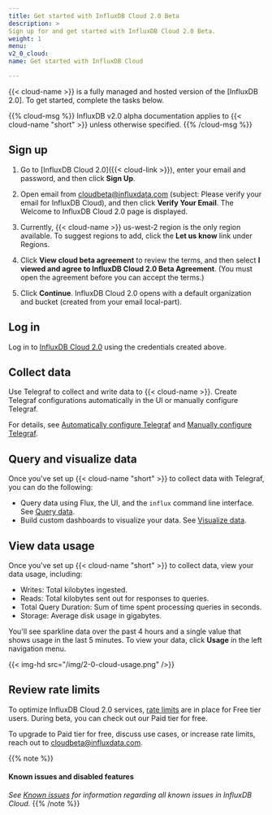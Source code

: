 ```yaml
---
title: Get started with InfluxDB Cloud 2.0 Beta
description: >
Sign up for and get started with InfluxDB Cloud 2.0 Beta.
weight: 1
menu:
v2_0_cloud:
name: Get started with InfluxDB Cloud

---
```

{{< cloud-name >}} is a fully managed and hosted version of the [InfluxDB 2.0].
To get started, complete the tasks below.

{{% cloud-msg %}}
InfluxDB v2.0 alpha documentation applies to {{< cloud-name "short" >}} unless otherwise specified.
{{% /cloud-msg %}}

## Sign up

1. Go to [InfluxDB Cloud 2.0]({{< cloud-link >}}), enter your email and password, and then click **Sign Up**.

2. Open email from cloudbeta@influxdata.com (subject: Please verify your email for InfluxDB Cloud), and then click **Verify Your Email**. The Welcome to InfluxDB Cloud 2.0 page is displayed.

3. Currently, {{< cloud-name >}} us-west-2 region is the only region available. To suggest regions to add, click the **Let us know** link under Regions.

4. Click **View cloud beta agreement** to review the terms, and then select **I viewed and agree to InfluxDB Cloud 2.0 Beta Agreement**. (You must open the agreement before you can accept the terms.)
5. Click **Continue**. InfluxDB Cloud 2.0 opens with a default organization and bucket (created from your email local-part).

## Log in

Log in to [InfluxDB Cloud 2.0](https://us-west-2-1.aws.cloud2.influxdata.com) using the credentials created above.

## Collect data

Use Telegraf to collect and write data to {{< cloud-name >}}. Create Telegraf configurations automatically in the UI or manually configure Telegraf.

For details, see [Automatically configure Telegraf](https://v2.docs.influxdata.com/v2.0/write-data/use-telegraf/auto-config/#create-a-telegraf-configuration) and [Manually configure Telegraf](https://v2.docs.influxdata.com/v2.0/write-data/use-telegraf/manual-config/).

## Query and visualize data

Once you've set up {{< cloud-name "short" >}} to collect data with Telegraf, you can do the following:

- Query data using Flux, the UI, and the `influx` command line interface. See [Query data](https://v2.docs.influxdata.com/v2.0/query-data/).
- Build custom dashboards to visualize your data. See [Visualize data](https://v2.docs.influxdata.com/v2.0/visualize-data/).

## View data usage

Once you've set up {{< cloud-name "short" >}} to collect data, view your data usage, including:

- Writes: Total kilobytes ingested.
- Reads: Total kilobytes sent out for responses to queries.
- Total Query Duration: Sum of time spent processing queries in seconds.
- Storage: Average disk usage in gigabytes.

You'll see sparkline data over the past 4 hours and a single value that shows usage in the last 5 minutes. To view your data, click **Usage** in the left navigation menu.

{{< img-hd src="/img/2-0-cloud-usage.png" />}}

## Review rate limits

To optimize InfluxDB Cloud 2.0 services, [rate limits](/v2.0/cloud/rate-limits/) are in place for Free tier users. During beta, you can check out our Paid tier for free.

To upgrade to Paid tier for free, discuss use cases, or increase rate limits, reach out to <a href="mailto:cloudbeta@influxdata.com?subject={{ $cloudName }} Feedback">cloudbeta@influxdata.com</a>.

{{% note %}}
#### Known issues and disabled features
_See [Known issues](/v2.0/cloud/about/known-issues/) for information regarding all known issues in InfluxDB Cloud._
{{% /note %}}



